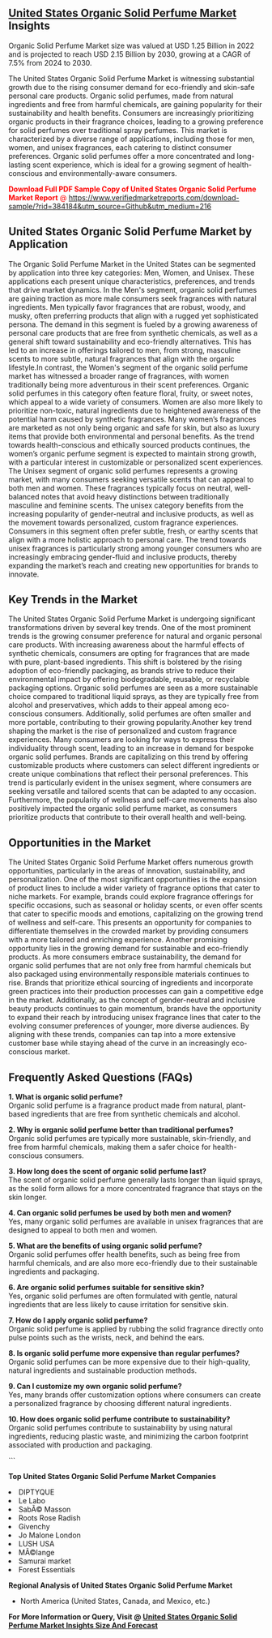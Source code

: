 <h2><a href="https://www.verifiedmarketreports.com/download-sample/?rid=384184&amp;utm_source=Github&amp;utm_medium=216" target="_blank">United States Organic Solid Perfume Market</a> Insights</h2><p>Organic Solid Perfume Market size was valued at USD 1.25 Billion in 2022 and is projected to reach USD 2.15 Billion by 2030, growing at a CAGR of 7.5% from 2024 to 2030.</p><p><p>The United States Organic Solid Perfume Market is witnessing substantial growth due to the rising consumer demand for eco-friendly and skin-safe personal care products. Organic solid perfumes, made from natural ingredients and free from harmful chemicals, are gaining popularity for their sustainability and health benefits. Consumers are increasingly prioritizing organic products in their fragrance choices, leading to a growing preference for solid perfumes over traditional spray perfumes. This market is characterized by a diverse range of applications, including those for men, women, and unisex fragrances, each catering to distinct consumer preferences. Organic solid perfumes offer a more concentrated and long-lasting scent experience, which is ideal for a growing segment of health-conscious and environmentally-aware consumers. <p><span class=""><span style="color: #ff0000;"><strong>Download Full PDF Sample Copy of United States Organic Solid Perfume Market Report</strong> @ </span><a href="https://www.verifiedmarketreports.com/download-sample/?rid=384184&amp;utm_source=Github&amp;utm_medium=216" target="_blank">https://www.verifiedmarketreports.com/download-sample/?rid=384184&amp;utm_source=Github&amp;utm_medium=216</a></span></p></p><h2>United States Organic Solid Perfume Market by Application</h2><p>The Organic Solid Perfume Market in the United States can be segmented by application into three key categories: Men, Women, and Unisex. These applications each present unique characteristics, preferences, and trends that drive market dynamics. In the Men's segment, organic solid perfumes are gaining traction as more male consumers seek fragrances with natural ingredients. Men typically favor fragrances that are robust, woody, and musky, often preferring products that align with a rugged yet sophisticated persona. The demand in this segment is fueled by a growing awareness of personal care products that are free from synthetic chemicals, as well as a general shift toward sustainability and eco-friendly alternatives. This has led to an increase in offerings tailored to men, from strong, masculine scents to more subtle, natural fragrances that align with the organic lifestyle.In contrast, the Women's segment of the organic solid perfume market has witnessed a broader range of fragrances, with women traditionally being more adventurous in their scent preferences. Organic solid perfumes in this category often feature floral, fruity, or sweet notes, which appeal to a wide variety of consumers. Women are also more likely to prioritize non-toxic, natural ingredients due to heightened awareness of the potential harm caused by synthetic fragrances. Many women’s fragrances are marketed as not only being organic and safe for skin, but also as luxury items that provide both environmental and personal benefits. As the trend towards health-conscious and ethically sourced products continues, the women’s organic perfume segment is expected to maintain strong growth, with a particular interest in customizable or personalized scent experiences. The Unisex segment of organic solid perfumes represents a growing market, with many consumers seeking versatile scents that can appeal to both men and women. These fragrances typically focus on neutral, well-balanced notes that avoid heavy distinctions between traditionally masculine and feminine scents. The unisex category benefits from the increasing popularity of gender-neutral and inclusive products, as well as the movement towards personalized, custom fragrance experiences. Consumers in this segment often prefer subtle, fresh, or earthy scents that align with a more holistic approach to personal care. The trend towards unisex fragrances is particularly strong among younger consumers who are increasingly embracing gender-fluid and inclusive products, thereby expanding the market’s reach and creating new opportunities for brands to innovate. <h2>Key Trends in the Market</h2><p>The United States Organic Solid Perfume Market is undergoing significant transformations driven by several key trends. One of the most prominent trends is the growing consumer preference for natural and organic personal care products. With increasing awareness about the harmful effects of synthetic chemicals, consumers are opting for fragrances that are made with pure, plant-based ingredients. This shift is bolstered by the rising adoption of eco-friendly packaging, as brands strive to reduce their environmental impact by offering biodegradable, reusable, or recyclable packaging options. Organic solid perfumes are seen as a more sustainable choice compared to traditional liquid sprays, as they are typically free from alcohol and preservatives, which adds to their appeal among eco-conscious consumers. Additionally, solid perfumes are often smaller and more portable, contributing to their growing popularity.Another key trend shaping the market is the rise of personalized and custom fragrance experiences. Many consumers are looking for ways to express their individuality through scent, leading to an increase in demand for bespoke organic solid perfumes. Brands are capitalizing on this trend by offering customizable products where customers can select different ingredients or create unique combinations that reflect their personal preferences. This trend is particularly evident in the unisex segment, where consumers are seeking versatile and tailored scents that can be adapted to any occasion. Furthermore, the popularity of wellness and self-care movements has also positively impacted the organic solid perfume market, as consumers prioritize products that contribute to their overall health and well-being.<h2>Opportunities in the Market</h2><p>The United States Organic Solid Perfume Market offers numerous growth opportunities, particularly in the areas of innovation, sustainability, and personalization. One of the most significant opportunities is the expansion of product lines to include a wider variety of fragrance options that cater to niche markets. For example, brands could explore fragrance offerings for specific occasions, such as seasonal or holiday scents, or even offer scents that cater to specific moods and emotions, capitalizing on the growing trend of wellness and self-care. This presents an opportunity for companies to differentiate themselves in the crowded market by providing consumers with a more tailored and enriching experience. Another promising opportunity lies in the growing demand for sustainable and eco-friendly products. As more consumers embrace sustainability, the demand for organic solid perfumes that are not only free from harmful chemicals but also packaged using environmentally responsible materials continues to rise. Brands that prioritize ethical sourcing of ingredients and incorporate green practices into their production processes can gain a competitive edge in the market. Additionally, as the concept of gender-neutral and inclusive beauty products continues to gain momentum, brands have the opportunity to expand their reach by introducing unisex fragrance lines that cater to the evolving consumer preferences of younger, more diverse audiences. By aligning with these trends, companies can tap into a more extensive customer base while staying ahead of the curve in an increasingly eco-conscious market.<h2>Frequently Asked Questions (FAQs)</h2><p><strong>1. What is organic solid perfume?</strong><br>Organic solid perfume is a fragrance product made from natural, plant-based ingredients that are free from synthetic chemicals and alcohol.</p><p><strong>2. Why is organic solid perfume better than traditional perfumes?</strong><br>Organic solid perfumes are typically more sustainable, skin-friendly, and free from harmful chemicals, making them a safer choice for health-conscious consumers.</p><p><strong>3. How long does the scent of organic solid perfume last?</strong><br>The scent of organic solid perfume generally lasts longer than liquid sprays, as the solid form allows for a more concentrated fragrance that stays on the skin longer.</p><p><strong>4. Can organic solid perfumes be used by both men and women?</strong><br>Yes, many organic solid perfumes are available in unisex fragrances that are designed to appeal to both men and women.</p><p><strong>5. What are the benefits of using organic solid perfume?</strong><br>Organic solid perfumes offer health benefits, such as being free from harmful chemicals, and are also more eco-friendly due to their sustainable ingredients and packaging.</p><p><strong>6. Are organic solid perfumes suitable for sensitive skin?</strong><br>Yes, organic solid perfumes are often formulated with gentle, natural ingredients that are less likely to cause irritation for sensitive skin.</p><p><strong>7. How do I apply organic solid perfume?</strong><br>Organic solid perfume is applied by rubbing the solid fragrance directly onto pulse points such as the wrists, neck, and behind the ears.</p><p><strong>8. Is organic solid perfume more expensive than regular perfumes?</strong><br>Organic solid perfumes can be more expensive due to their high-quality, natural ingredients and sustainable production methods.</p><p><strong>9. Can I customize my own organic solid perfume?</strong><br>Yes, many brands offer customization options where consumers can create a personalized fragrance by choosing different natural ingredients.</p><p><strong>10. How does organic solid perfume contribute to sustainability?</strong><br>Organic solid perfumes contribute to sustainability by using natural ingredients, reducing plastic waste, and minimizing the carbon footprint associated with production and packaging.</p>```</p><p><strong>Top United States Organic Solid Perfume Market Companies</strong></p><div data-test-id=""><p><li>DIPTYQUE</li><li> Le Labo</li><li> SabÃ© Masson</li><li> Roots Rose Radish</li><li> Givenchy</li><li> Jo Malone London</li><li> LUSH USA</li><li> MÃ©lange</li><li> Samurai market</li><li> Forest Essentials</li></p><div><strong>Regional Analysis of&nbsp;United States Organic Solid Perfume Market</strong></div><ul><li dir="ltr"><p dir="ltr">North America&nbsp;(United States, Canada, and Mexico, etc.)</p></li></ul><p><strong>For More Information or Query, Visit @&nbsp;</strong><strong><a href="https://www.verifiedmarketreports.com/product/organic-solid-perfume-market/?utm_source=Github&amp;utm_medium=216" target="_blank">United States Organic Solid Perfume Market Insights Size And Forecast</a></strong></p></div>
